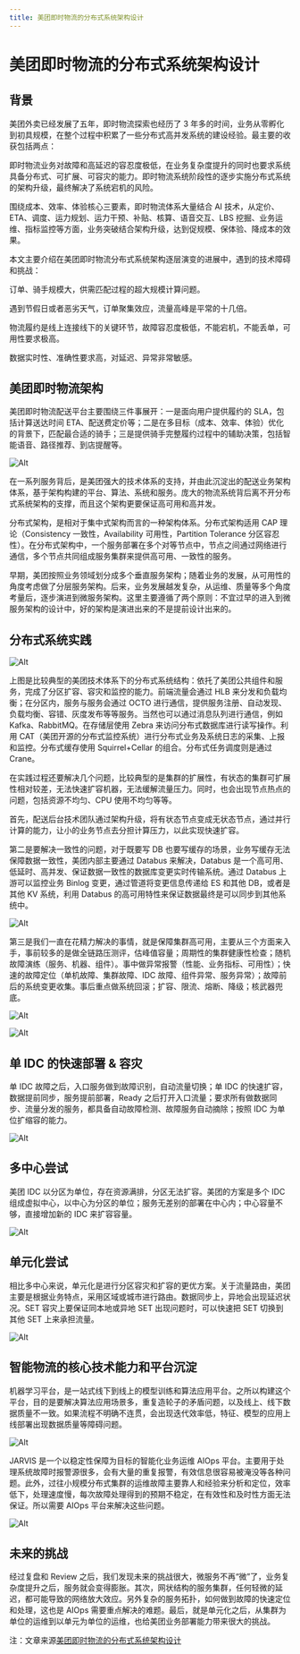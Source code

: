 ```yaml
---
title: 美团即时物流的分布式系统架构设计
---
```


# 美团即时物流的分布式系统架构设计

## 背景
美团外卖已经发展了五年，即时物流探索也经历了 3 年多的时间，业务从零孵化到初具规模，在整个过程中积累了一些分布式高并发系统的建设经验。最主要的收获包括两点：

即时物流业务对故障和高延迟的容忍度极低，在业务复杂度提升的同时也要求系统具备分布式、可扩展、可容灾的能力。即时物流系统阶段性的逐步实施分布式系统的架构升级，最终解决了系统宕机的风险。

围绕成本、效率、体验核心三要素，即时物流体系大量结合 AI 技术，从定价、ETA、调度、运力规划、运力干预、补贴、核算、语音交互、LBS 挖掘、业务运维、指标监控等方面，业务突破结合架构升级，达到促规模、保体验、降成本的效果。



本文主要介绍在美团即时物流分布式系统架构逐层演变的进展中，遇到的技术障碍和挑战：

订单、骑手规模大，供需匹配过程的超大规模计算问题。

遇到节假日或者恶劣天气，订单聚集效应，流量高峰是平常的十几倍。

物流履约是线上连接线下的关键环节，故障容忍度极低，不能宕机，不能丢单，可用性要求极高。

数据实时性、准确性要求高，对延迟、异常非常敏感。

## 美团即时物流架构
美团即时物流配送平台主要围绕三件事展开：一是面向用户提供履约的 SLA，包括计算送达时间 ETA、配送费定价等；二是在多目标（成本、效率、体验）优化的背景下，匹配最合适的骑手；三是提供骑手完整履约过程中的辅助决策，包括智能语音、路径推荐、到店提醒等。

![Alt](5003-1.jpg)

在一系列服务背后，是美团强大的技术体系的支持，并由此沉淀出的配送业务架构体系，基于架构构建的平台、算法、系统和服务。庞大的物流系统背后离不开分布式系统架构的支撑，而且这个架构更要保证高可用和高并发。

分布式架构，是相对于集中式架构而言的一种架构体系。分布式架构适用 CAP 理论（Consistency 一致性，Availability 可用性，Partition Tolerance 分区容忍性）。在分布式架构中，一个服务部署在多个对等节点中，节点之间通过网络进行通信，多个节点共同组成服务集群来提供高可用、一致性的服务。

早期，美团按照业务领域划分成多个垂直服务架构；随着业务的发展，从可用性的角度考虑做了分层服务架构。后来，业务发展越发复杂，从运维、质量等多个角度考量后，逐步演进到微服务架构。这里主要遵循了两个原则：不宜过早的进入到微服务架构的设计中，好的架构是演进出来的不是提前设计出来的。

## 分布式系统实践

![Alt](5003-2.jpg)

上图是比较典型的美团技术体系下的分布式系统结构：依托了美团公共组件和服务，完成了分区扩容、容灾和监控的能力。前端流量会通过 HLB 来分发和负载均衡；在分区内，服务与服务会通过 OCTO 进行通信，提供服务注册、自动发现、负载均衡、容错、灰度发布等等服务。当然也可以通过消息队列进行通信，例如 Kafka、RabbitMQ。在存储层使用 Zebra 来访问分布式数据库进行读写操作。利用 CAT（美团开源的分布式监控系统）进行分布式业务及系统日志的采集、上报和监控。分布式缓存使用 Squirrel+Cellar 的组合。分布式任务调度则是通过 Crane。

在实践过程还要解决几个问题，比较典型的是集群的扩展性，有状态的集群可扩展性相对较差，无法快速扩容机器，无法缓解流量压力。同时，也会出现节点热点的问题，包括资源不均匀、CPU 使用不均匀等等。



首先，配送后台技术团队通过架构升级，将有状态节点变成无状态节点，通过并行计算的能力，让小的业务节点去分担计算压力，以此实现快速扩容。

第二是要解决一致性的问题，对于既要写 DB 也要写缓存的场景，业务写缓存无法保障数据一致性，美团内部主要通过 Databus 来解决，Databus 是一个高可用、低延时、高并发、保证数据一致性的数据库变更实时传输系统。通过 Databus 上游可以监控业务 Binlog 变更，通过管道将变更信息传递给 ES 和其他 DB，或者是其他 KV 系统，利用 Databus 的高可用特性来保证数据最终是可以同步到其他系统中。

![Alt](5003-3.jpg)


第三是我们一直在花精力解决的事情，就是保障集群高可用，主要从三个方面来入手，事前较多的是做全链路压测评，估峰值容量；周期性的集群健康性检查；随机故障演练（服务、机器、组件）。事中做异常报警（性能、业务指标、可用性）；快速的故障定位（单机故障、集群故障、IDC 故障、组件异常、服务异常）；故障前后的系统变更收集。事后重点做系统回滚；扩容、限流、熔断、降级；核武器兜底。

![Alt](5003-4.jpg)

![Alt](5003-5.jpg)


## 单 IDC 的快速部署 & 容灾
单 IDC 故障之后，入口服务做到故障识别，自动流量切换；单 IDC 的快速扩容，数据提前同步，服务提前部署，Ready 之后打开入口流量；要求所有做数据同步、流量分发的服务，都具备自动故障检测、故障服务自动摘除；按照 IDC 为单位扩缩容的能力。

![Alt](5003-6.jpg)

## 多中心尝试
美团 IDC 以分区为单位，存在资源满排，分区无法扩容。美团的方案是多个 IDC 组成虚拟中心，以中心为分区的单位；服务无差别的部署在中心内；中心容量不够，直接增加新的 IDC 来扩容容量。

![Alt](5003-7.jpg)


## 单元化尝试
相比多中心来说，单元化是进行分区容灾和扩容的更优方案。关于流量路由，美团主要是根据业务特点，采用区域或城市进行路由。数据同步上，异地会出现延迟状况。SET 容灾上要保证同本地或异地 SET 出现问题时，可以快速把 SET 切换到其他 SET 上来承担流量。

![Alt](5003-8.jpg)

## 智能物流的核心技术能力和平台沉淀
机器学习平台，是一站式线下到线上的模型训练和算法应用平台。之所以构建这个平台，目的是要解决算法应用场景多，重复造轮子的矛盾问题，以及线上、线下数据质量不一致。如果流程不明确不连贯，会出现迭代效率低，特征、模型的应用上线部署出现数据质量等障碍问题。

![Alt](5003-9.jpg)

JARVIS 是一个以稳定性保障为目标的智能化业务运维 AIOps 平台。主要用于处理系统故障时报警源很多，会有大量的重复报警，有效信息很容易被淹没等各种问题。此外，过往小规模分布式集群的运维故障主要靠人和经验来分析和定位，效率低下，处理速度慢，每次故障处理得到的预期不稳定，在有效性和及时性方面无法保证。所以需要 AIOps 平台来解决这些问题。

![Alt](5003-10.jpg)

## 未来的挑战
经过复盘和 Review 之后，我们发现未来的挑战很大，微服务不再“微”了，业务复杂度提升之后，服务就会变得膨胀。其次，网状结构的服务集群，任何轻微的延迟，都可能导致的网络放大效应。另外复杂的服务拓扑，如何做到故障的快速定位和处理，这也是 AIOps 需要重点解决的难题。最后，就是单元化之后，从集群为单位的运维到以单元为单位的运维，也给美团业务部署能力带来很大的挑战。

注：文章来源[美团即时物流的分布式系统架构设计](https://www.infoq.cn/article/VShD*wVd1zJJYsTGsswe)

<Valine/>